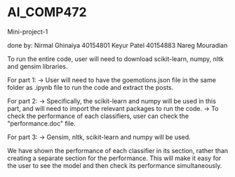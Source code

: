 # AI_COMP472
Mini-project-1

done by:
  Nirmal Ghinaiya 40154801
  Keyur Patel 40154883
  Nareg Mouradian 

To run the entire code, user will need to download scikit-learn, numpy, nltk and gensim libraries. 

For part 1: -> User will need to have the goemotions.json file in the same folder as .ipynb file to run the code and extract the posts.

For part 2: -> Specifically, the scikit-learn and numpy will be used in this part, and will need to import the relevant packages to run the code.
            -> To check the performance of each classifiers, user can check the "performance.doc" file.
          
For part 3: -> Gensim, nltk, scikit-learn and numpy will be used.

We have shown the performance of each classifier in its section, rather than creating a separate section for the performance. This will make it easy for the user to see the model and then check its performance simultaneously.
